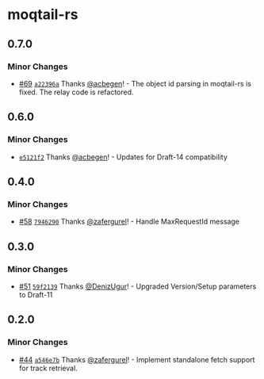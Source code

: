 # moqtail-rs

## 0.7.0

### Minor Changes

- [#69](https://github.com/moqtail/moqtail/pull/69) [`a22396a`](https://github.com/moqtail/moqtail/commit/a22396a9e891b2424a14b2ad18682473f890093d) Thanks [@acbegen](https://github.com/acbegen)! - The object id parsing in moqtail-rs is fixed.
  The relay code is refactored.

## 0.6.0

### Minor Changes

- [`e5121f2`](https://github.com/moqtail/moqtail/commit/e5121f26308b9d4219ee8e8b163742a8a32986da) Thanks [@acbegen](https://github.com/acbegen)! - Updates for Draft-14 compatibility

## 0.4.0

### Minor Changes

- [#58](https://github.com/streaming-university/moqtail/pull/58) [`7946290`](https://github.com/streaming-university/moqtail/commit/7946290b732367bac5bd2f81144c470f173c95b6) Thanks [@zafergurel](https://github.com/zafergurel)! - Handle MaxRequestId message

## 0.3.0

### Minor Changes

- [#51](https://github.com/streaming-university/moqtail/pull/51) [`59f2139`](https://github.com/streaming-university/moqtail/commit/59f213964436023f510bb1a3ba941c298f9904c5) Thanks [@DenizUgur](https://github.com/DenizUgur)! - Upgraded Version/Setup parameters to Draft-11

## 0.2.0

### Minor Changes

- [#44](https://github.com/streaming-university/moqtail/pull/44) [`a546e7b`](https://github.com/streaming-university/moqtail/commit/a546e7bcd260cc5cb6273504feea358d8c0886ba) Thanks [@zafergurel](https://github.com/zafergurel)! - Implement standalone fetch support for track retrieval.
